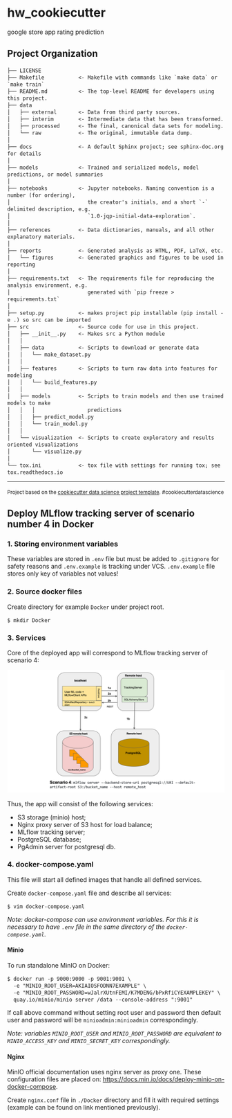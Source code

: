 hw_cookiecutter
==============================

google store app rating prediction

Project Organization
------------

    ├── LICENSE
    ├── Makefile           <- Makefile with commands like `make data` or `make train`
    ├── README.md          <- The top-level README for developers using this project.
    ├── data
    │   ├── external       <- Data from third party sources.
    │   ├── interim        <- Intermediate data that has been transformed.
    │   ├── processed      <- The final, canonical data sets for modeling.
    │   └── raw            <- The original, immutable data dump.
    │
    ├── docs               <- A default Sphinx project; see sphinx-doc.org for details
    │
    ├── models             <- Trained and serialized models, model predictions, or model summaries
    │
    ├── notebooks          <- Jupyter notebooks. Naming convention is a number (for ordering),
    │                         the creator's initials, and a short `-` delimited description, e.g.
    │                         `1.0-jqp-initial-data-exploration`.
    │
    ├── references         <- Data dictionaries, manuals, and all other explanatory materials.
    │
    ├── reports            <- Generated analysis as HTML, PDF, LaTeX, etc.
    │   └── figures        <- Generated graphics and figures to be used in reporting
    │
    ├── requirements.txt   <- The requirements file for reproducing the analysis environment, e.g.
    │                         generated with `pip freeze > requirements.txt`
    │
    ├── setup.py           <- makes project pip installable (pip install -e .) so src can be imported
    ├── src                <- Source code for use in this project.
    │   ├── __init__.py    <- Makes src a Python module
    │   │
    │   ├── data           <- Scripts to download or generate data
    │   │   └── make_dataset.py
    │   │
    │   ├── features       <- Scripts to turn raw data into features for modeling
    │   │   └── build_features.py
    │   │
    │   ├── models         <- Scripts to train models and then use trained models to make
    │   │   │                 predictions
    │   │   ├── predict_model.py
    │   │   └── train_model.py
    │   │
    │   └── visualization  <- Scripts to create exploratory and results oriented visualizations
    │       └── visualize.py
    │
    └── tox.ini            <- tox file with settings for running tox; see tox.readthedocs.io


--------

<p><small>Project based on the <a target="_blank" href="https://drivendata.github.io/cookiecutter-data-science/">cookiecutter data science project template</a>. #cookiecutterdatascience</small></p>

## Deploy MLflow tracking server of scenario number 4 in Docker

### 1. Storing environment variables  

These variables are stored in `.env` file but must be added to `.gitignore` for safety reasons and `.env.example` 
is tracking under VCS. `.env.example` file stores only key of variables not values!

### 2. Source docker files

Create directory for example `Docker` under project root.

```
$ mkdir Docker
```

### 3. Services

Core of the deployed app will correspond to MLflow tracking server of scenario 4:

![](./reports/figures/scenario_4.png)

Thus, the app will consist of the following services:

- S3 storage (minio) host;
- Nginx proxy server of S3 host for load balance;
- MLflow tracking server;
- PostgreSQL database;
- PgAdmin server for  postgresql db.

### 4. docker-compose.yaml

This file will start all defined images that handle all defined services.

Create `docker-compose.yaml` file and describe all services:

```
$ vim docker-compose.yaml
```

*Note: docker-compose can use environment variables. For this it is necessary to have `.env` 
file in the same directory of the `docker-compose.yaml`.*

#### Minio

To run standalone MinIO on Docker:

```
$ docker run -p 9000:9000 -p 9001:9001 \
  -e "MINIO_ROOT_USER=AKIAIOSFODNN7EXAMPLE" \
  -e "MINIO_ROOT_PASSWORD=wJalrXUtnFEMI/K7MDENG/bPxRfiCYEXAMPLEKEY" \
  quay.io/minio/minio server /data --console-address ":9001"
```

If call above command without setting root user and password then default user and password will be 
`minioadmin:minioadmin` correspondingly.

*Note: variables `MINIO_ROOT_USER` and `MINIO_ROOT_PASSWORD` are equivalent to `MINIO_ACCESS_KEY` 
and `MINIO_SECRET_KEY` correspondingly.*

#### Nginx

MinIO official documentation uses nginx server as proxy one. These configuration files are placed on: 
https://docs.min.io/docs/deploy-minio-on-docker-compose.

Create `nginx.conf` file in `./Docker` directory and fill it with required settings (example can be found 
on link mentioned previously).
